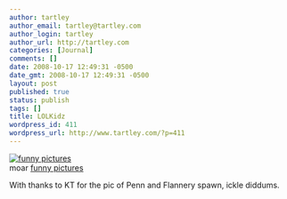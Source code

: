 ```yaml
---
author: tartley
author_email: tartley@tartley.com
author_login: tartley
author_url: http://tartley.com
categories: [Journal]
comments: []
date: 2008-10-17 12:49:31 -0500
date_gmt: 2008-10-17 12:49:31 -0500
layout: post
published: true
status: publish
tags: []
title: LOLKidz
wordpress_id: 411
wordpress_url: http://www.tartley.com/?p=411
---
```


[![funny
pictures](http://images.icanhascheezburger.com/completestore/2008/10/17/128687210782534703.jpg)](http://mine.icanhascheezburger.com/view.aspx?ciid=2314337)\
moar [funny pictures](http://icanhascheezburger.com)

With thanks to KT for the pic of Penn and Flannery spawn, ickle diddums.
